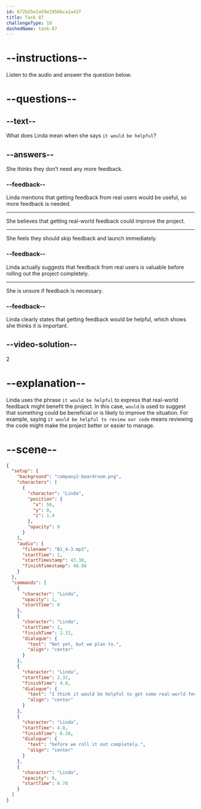 ```yaml
---
id: 672b25e2a59e2956bca1a42f
title: Task 87
challengeType: 19
dashedName: task-87
---
```


<!-- (audio) Linda: Not yet, but we plan to. I think it would be helpful to get some real-world feedback before we roll it out completely. -->

# --instructions--

Listen to the audio and answer the question below.

# --questions--

## --text--

What does Linda mean when she says `it would be helpful`?

## --answers--

She thinks they don’t need any more feedback.

### --feedback--

Linda mentions that getting feedback from real users would be useful, so more feedback is needed.

---

She believes that getting real-world feedback could improve the project.

---

She feels they should skip feedback and launch immediately.

### --feedback--

Linda actually suggests that feedback from real users is valuable before rolling out the project completely.

---

She is unsure if feedback is necessary.

### --feedback--

Linda clearly states that getting feedback would be helpful, which shows she thinks it is important.

## --video-solution--

2

# --explanation--

Linda uses the phrase `it would be helpful` to express that real-world feedback might benefit the project. In this case, `would` is used to suggest that something could be beneficial or is likely to improve the situation. For example, saying `it would be helpful to review our code` means reviewing the code might make the project better or easier to manage.

# --scene--

```json
{
  "setup": {
    "background": "company2-boardroom.png",
    "characters": [
      {
        "character": "Linda",
        "position": {
          "x": 50,
          "y": 0,
          "z": 1.4
        },
        "opacity": 0
      }
    ],
    "audio": {
      "filename": "B1_4-3.mp3",
      "startTime": 1,
      "startTimestamp": 43.38,
      "finishTimestamp": 48.66
    }
  },
  "commands": [
    {
      "character": "Linda",
      "opacity": 1,
      "startTime": 0
    },
    {
      "character": "Linda",
      "startTime": 1,
      "finishTime": 2.32,
      "dialogue": {
        "text": "Not yet, but we plan to.",
        "align": "center"
      }
    },
    {
      "character": "Linda",
      "startTime": 2.32,
      "finishTime": 4.8,
      "dialogue": {
        "text": "I think it would be helpful to get some real-world feedback",
        "align": "center"
      }
    },
    {
      "character": "Linda",
      "startTime": 4.8,
      "finishTime": 6.28,
      "dialogue": {
        "text": "before we roll it out completely.",
        "align": "center"
      }
    },
    {
      "character": "Linda",
      "opacity": 0,
      "startTime": 6.78
    }
  ]
}
```
